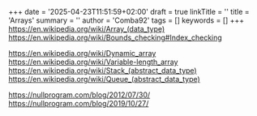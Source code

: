 +++
date = '2025-04-23T11:51:59+02:00'
draft = true
linkTitle = ''
title = 'Arrays'
summary = ''
author = 'Comba92'
tags = []
keywords = []
+++
https://en.wikipedia.org/wiki/Array_(data_type)
https://en.wikipedia.org/wiki/Bounds_checking#Index_checking

https://en.wikipedia.org/wiki/Dynamic_array
https://en.wikipedia.org/wiki/Variable-length_array
https://en.wikipedia.org/wiki/Stack_(abstract_data_type)
https://en.wikipedia.org/wiki/Queue_(abstract_data_type)

https://nullprogram.com/blog/2012/07/30/
https://nullprogram.com/blog/2019/10/27/